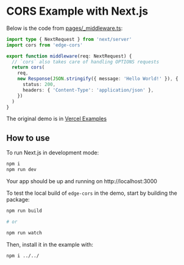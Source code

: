 # CORS Example with Next.js

Below is the code from [pages/\_middleware.ts](pages/_middleware.ts):

```ts
import type { NextRequest } from 'next/server'
import cors from 'edge-cors'

export function middleware(req: NextRequest) {
  // `cors` also takes care of handling OPTIONS requests
  return cors(
    req,
    new Response(JSON.stringify({ message: 'Hello World!' }), {
      status: 200,
      headers: { 'Content-Type': 'application/json' },
    })
  )
}
```

The original demo is in [Vercel Examples](https://github.com/vercel/examples/tree/main/edge-functions/cors)

## How to use

To run Next.js in development mode:

```bash
npm i
npm run dev
```

Your app should be up and running on http://localhost:3000

To test the local build of `edge-cors` in the demo, start by building the package:

```bash
npm run build

# or

npm run watch
```

Then, install it in the example with:

```bash
npm i ../../
```

